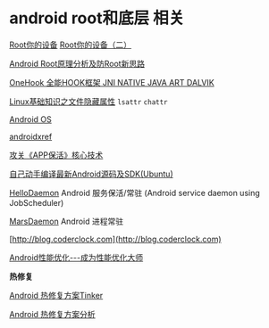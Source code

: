 android root和底层 相关
===

[Root你的设备](http://blog.csdn.net/yzzst/article/details/43193993)
[Root你的设备（二）](http://blog.csdn.net/yzzst/article/details/43736985)


[Android Root原理分析及防Root新思路](http://blog.csdn.net/hsluoyc/article/details/50560782)

[OneHook 全能HOOK框架 JNI NATIVE JAVA ART DALVIK](https://bbs.pediy.com/thread-217587.htm)

[Linux基础知识之文件隐藏属性](https://zhangge.net/1017.html) `lsattr` `chattr`

[Android OS](https://www.androidos.net.cn/articles)

[androidxref](http://androidxref.com)

[攻关《APP保活》核心技术](http://blog.csdn.net/column/details/17957.html)

[自己动手编译最新Android源码及SDK(Ubuntu)](http://blog.csdn.net/dd864140130/article/details/51718187)


[HelloDaemon](https://github.com/xingda920813/HelloDaemon)
Android 服务保活/常驻 (Android service daemon using JobScheduler)

[MarsDaemon](http://blog.csdn.net/marswin89/article/details/50917098) Android 进程常驻


[http://blog.coderclock.com](http://blog.coderclock.com)


[Android性能优化---成为性能优化大师](http://blog.csdn.net/column/details/13922.html)

**热修复**

[Android 热修复方案Tinker](http://blog.csdn.net/l2show/article/details/53187548)

[Android 热修复方案分析](http://blog.csdn.net/l2show/article/details/53129564?reload)